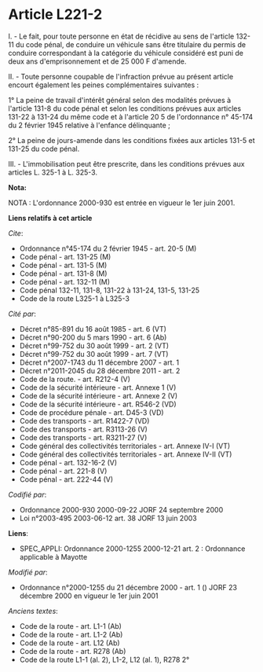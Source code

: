 # Article L221-2

I. - Le fait, pour toute personne en état de récidive au sens de l'article 132-11 du code pénal, de conduire un véhicule sans
être titulaire du permis de conduire correspondant à la catégorie du véhicule considéré est puni de deux ans d'emprisonnement
et de 25 000 F d'amende.

II. - Toute personne coupable de l'infraction prévue au présent article encourt également les peines complémentaires
suivantes :

1° La peine de travail d'intérêt général selon des modalités prévues à l'article 131-8 du code pénal et selon les conditions
prévues aux articles 131-22 à 131-24 du même code et à l'article 20 5 de l'ordonnance n° 45-174 du 2 février 1945 relative à
l'enfance délinquante ;

2° La peine de jours-amende dans les conditions fixées aux articles 131-5 et 131-25 du code pénal.

III. - L'immobilisation peut être prescrite, dans les conditions prévues aux articles L. 325-1 à L. 325-3.

**Nota:**

NOTA : L'ordonnance 2000-930 est entrée en vigueur le 1er juin 2001.

**Liens relatifs à cet article**

_Cite_:

  - Ordonnance n°45-174 du 2 février 1945 - art. 20-5 (M)
  - Code pénal - art. 131-25 (M)
  - Code pénal - art. 131-5 (M)
  - Code pénal - art. 131-8 (M)
  - Code pénal - art. 132-11 (M)
  - Code pénal 132-11, 131-8, 131-22 à 131-24, 131-5, 131-25
  - Code de la route L325-1 à L325-3

_Cité par_:

  - Décret n°85-891 du 16 août 1985 - art. 6 (VT)
  - Décret n°90-200 du 5 mars 1990 - art. 6 (Ab)
  - Décret n°99-752 du 30 août 1999 - art. 2 (VT)
  - Décret n°99-752 du 30 août 1999 - art. 7 (VT)
  - Décret n°2007-1743 du 11 décembre 2007 - art. 1
  - Décret n°2011-2045 du 28 décembre 2011 - art. 2
  - Code de la route. - art. R212-4 (V)
  - Code de la sécurité intérieure - art. Annexe 1 (V)
  - Code de la sécurité intérieure - art. Annexe 2 (V)
  - Code de la sécurité intérieure - art. R546-2 (VD)
  - Code de procédure pénale - art. D45-3 (VD)
  - Code des transports - art. R1422-7 (VD)
  - Code des transports - art. R3113-26 (V)
  - Code des transports - art. R3211-27 (V)
  - Code général des collectivités territoriales - art. Annexe IV-I (VT)
  - Code général des collectivités territoriales - art. Annexe IV-II (VT)
  - Code pénal - art. 132-16-2 (V)
  - Code pénal - art. 221-8 (V)
  - Code pénal - art. 222-44 (V)

_Codifié par_:

  - Ordonnance 2000-930 2000-09-22 JORF 24 septembre 2000
  - Loi n°2003-495 2003-06-12 art. 38 JORF 13 juin 2003

**Liens**:

  - SPEC_APPLI: Ordonnance 2000-1255 2000-12-21 art. 2 : Ordonnance applicable à Mayotte

_Modifié par_:

  - Ordonnance n°2000-1255 du 21 décembre 2000 - art. 1 () JORF 23 décembre 2000 en vigueur le 1er juin 2001

_Anciens textes_:

  - Code de la route - art. L1-1 (Ab)
  - Code de la route - art. L1-2 (Ab)
  - Code de la route - art. L12 (Ab)
  - Code de la route - art. R278 (Ab)
  - Code de la route L1-1 (al. 2), L1-2, L12 (al. 1), R278 2°
